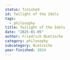 ```yaml
---
status: finished
id: Twilight of the Idols
tags:
  - philosophy
title: Twilight of the Idols
date: "2025-01-05"
author: Friedrich Nietzsche
category: philosophy
subcategory: Nietzsche
year-finished: 2024
---
```

